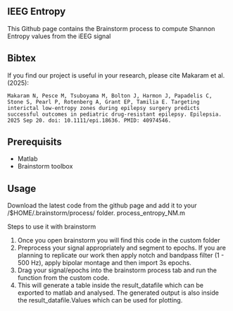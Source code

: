 ## IEEG Entropy
This Github page contains the Brainstorm process to compute Shannon Entropy values from the iEEG signal
## Bibtex
If you find our project is useful in your research, please cite Makaram et al. (2025):

``
Makaram N, Pesce M, Tsuboyama M, Bolton J, Harmon J, Papadelis C, Stone S, Pearl P, Rotenberg A, Grant EP, Tamilia E. Targeting interictal low-entropy zones during epilepsy surgery predicts successful outcomes in pediatric drug-resistant epilepsy. Epilepsia. 2025 Sep 20. doi: 10.1111/epi.18636. PMID: 40974546.
``
## Prerequisits
- Matlab
- Brainstorm toolbox

## Usage
Download the latest code from the github page and add it to your /$HOME/.brainstorm/process/ folder.
process_entropy_NM.m 


Steps to use it with brainstorm
1) Once you open brainstorm you will find this code in the custom folder
2) Preprocess your signal appropriately and segment to epochs. If you are planning to replicate our work then apply notch and bandpass filter (1 - 500 Hz), apply bipolar montage and then import 3s epochs.
3) Drag your signal/epochs into the brainstorm process tab and run the function from the custom code.
4) This will generate a table inside the result_datafile which can be exported to matlab and analysed. The generated output is also inside the result_datafile.Values
 which can be used for plotting.
